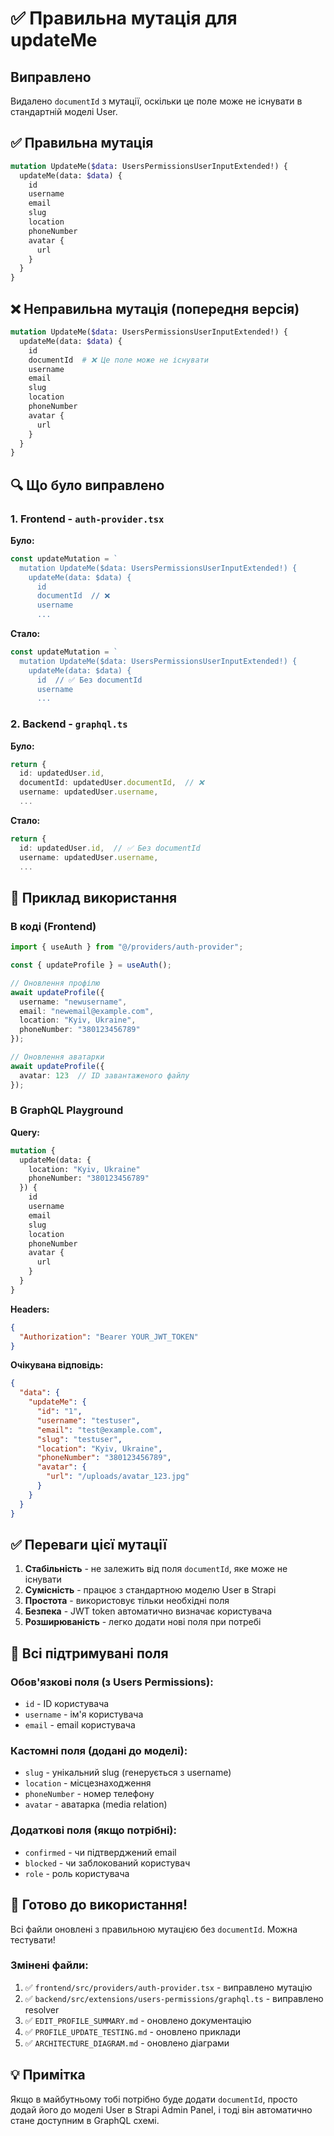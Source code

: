 # ✅ Правильна мутація для updateMe

## Виправлено

Видалено `documentId` з мутації, оскільки це поле може не існувати в стандартній моделі User.

## ✅ Правильна мутація

```graphql
mutation UpdateMe($data: UsersPermissionsUserInputExtended!) {
  updateMe(data: $data) {
    id
    username
    email
    slug
    location
    phoneNumber
    avatar {
      url
    }
  }
}
```

## ❌ Неправильна мутація (попередня версія)

```graphql
mutation UpdateMe($data: UsersPermissionsUserInputExtended!) {
  updateMe(data: $data) {
    id
    documentId  # ❌ Це поле може не існувати
    username
    email
    slug
    location
    phoneNumber
    avatar {
      url
    }
  }
}
```

## 🔍 Що було виправлено

### 1. Frontend - `auth-provider.tsx`

**Було:**
```typescript
const updateMutation = `
  mutation UpdateMe($data: UsersPermissionsUserInputExtended!) {
    updateMe(data: $data) {
      id
      documentId  // ❌
      username
      ...
```

**Стало:**
```typescript
const updateMutation = `
  mutation UpdateMe($data: UsersPermissionsUserInputExtended!) {
    updateMe(data: $data) {
      id  // ✅ Без documentId
      username
      ...
```

### 2. Backend - `graphql.ts`

**Було:**
```typescript
return {
  id: updatedUser.id,
  documentId: updatedUser.documentId,  // ❌
  username: updatedUser.username,
  ...
```

**Стало:**
```typescript
return {
  id: updatedUser.id,  // ✅ Без documentId
  username: updatedUser.username,
  ...
```

## 📝 Приклад використання

### В коді (Frontend)

```typescript
import { useAuth } from "@/providers/auth-provider";

const { updateProfile } = useAuth();

// Оновлення профілю
await updateProfile({
  username: "newusername",
  email: "newemail@example.com",
  location: "Kyiv, Ukraine",
  phoneNumber: "380123456789"
});

// Оновлення аватарки
await updateProfile({
  avatar: 123  // ID завантаженого файлу
});
```

### В GraphQL Playground

**Query:**
```graphql
mutation {
  updateMe(data: {
    location: "Kyiv, Ukraine"
    phoneNumber: "380123456789"
  }) {
    id
    username
    email
    slug
    location
    phoneNumber
    avatar {
      url
    }
  }
}
```

**Headers:**
```json
{
  "Authorization": "Bearer YOUR_JWT_TOKEN"
}
```

**Очікувана відповідь:**
```json
{
  "data": {
    "updateMe": {
      "id": "1",
      "username": "testuser",
      "email": "test@example.com",
      "slug": "testuser",
      "location": "Kyiv, Ukraine",
      "phoneNumber": "380123456789",
      "avatar": {
        "url": "/uploads/avatar_123.jpg"
      }
    }
  }
}
```

## ✅ Переваги цієї мутації

1. **Стабільність** - не залежить від поля `documentId`, яке може не існувати
2. **Сумісність** - працює з стандартною моделю User в Strapi
3. **Простота** - використовує тільки необхідні поля
4. **Безпека** - JWT token автоматично визначає користувача
5. **Розширюваність** - легко додати нові поля при потребі

## 🎯 Всі підтримувані поля

### Обов'язкові поля (з Users Permissions):
- `id` - ID користувача
- `username` - ім'я користувача
- `email` - email користувача

### Кастомні поля (додані до моделі):
- `slug` - унікальний slug (генерується з username)
- `location` - місцезнаходження
- `phoneNumber` - номер телефону
- `avatar` - аватарка (media relation)

### Додаткові поля (якщо потрібні):
- `confirmed` - чи підтверджений email
- `blocked` - чи заблокований користувач
- `role` - роль користувача

## 🚀 Готово до використання!

Всі файли оновлені з правильною мутацією без `documentId`. Можна тестувати!

### Змінені файли:
1. ✅ `frontend/src/providers/auth-provider.tsx` - виправлено мутацію
2. ✅ `backend/src/extensions/users-permissions/graphql.ts` - виправлено resolver
3. ✅ `EDIT_PROFILE_SUMMARY.md` - оновлено документацію
4. ✅ `PROFILE_UPDATE_TESTING.md` - оновлено приклади
5. ✅ `ARCHITECTURE_DIAGRAM.md` - оновлено діаграми

## 💡 Примітка

Якщо в майбутньому тобі потрібно буде додати `documentId`, просто додай його до моделі User в Strapi Admin Panel, і тоді він автоматично стане доступним в GraphQL схемі.


